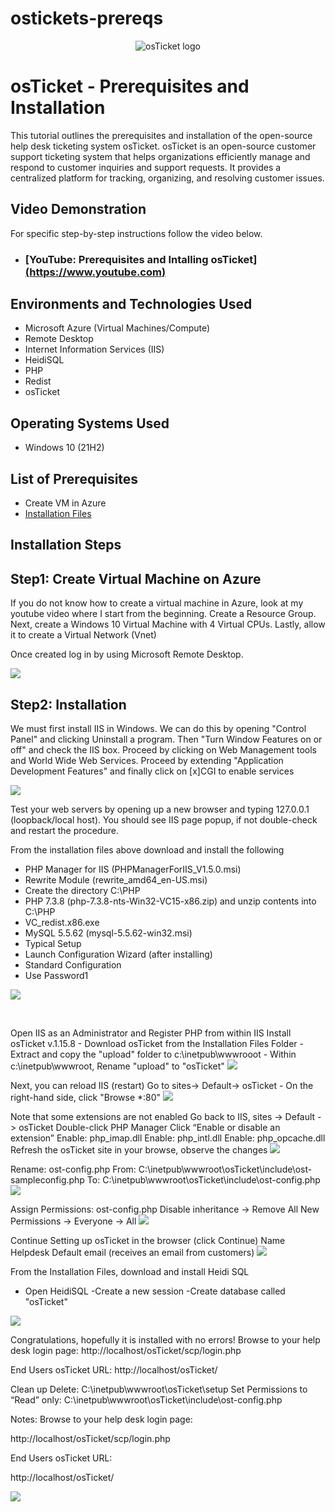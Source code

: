 # ostickets-prereqs
<p align="center">
<img src="https://i.imgur.com/Clzj7Xs.png" alt="osTicket logo"/>
</p>

<h1>osTicket - Prerequisites and Installation</h1>
This tutorial outlines the prerequisites and installation of the open-source help desk ticketing system osTicket. osTicket is an open-source customer support ticketing system that helps organizations efficiently manage and respond to customer inquiries and support requests. It provides a centralized platform for tracking, organizing, and resolving customer issues. <br />

<h2>Video Demonstration</h2>
For specific step-by-step instructions follow the video below.

- ### [YouTube: Prerequisites and Intalling osTicket][(https://www.youtube.com)](https://youtu.be/6CZCoBui-js)


<h2>Environments and Technologies Used</h2>

- Microsoft Azure (Virtual Machines/Compute)
- Remote Desktop
- Internet Information Services (IIS)
- HeidiSQL
- PHP
- Redist
- osTicket

<h2>Operating Systems Used </h2>

- Windows 10</b> (21H2)

<h2>List of Prerequisites</h2>

- Create VM in Azure
- <a href="https://drive.google.com/drive/u/2/folders/1APMfNyfNzcxZC6EzdaNfdZsUwxWYChf6">Installation Files</a> 
<h2>Installation Steps</h2>
<h2> Step1: Create Virtual Machine on Azure</h2>

If you  do not know how to create a virtual machine in Azure, look at my youtube video where I start from the beginning.
Create a Resource Group. Next, create a Windows 10 Virtual Machine with 4 Virtual CPUs. Lastly, allow it to create a Virtual Network (Vnet)

Once created log in by using Microsoft Remote Desktop. 

<img src="https://imgur.com/LEXyg6Q.png">





<p>
  <h2>Step2: Installation</h2>

 We must first install IIS in Windows. We can do this by opening "Control Panel" and clicking Uninstall a program. Then "Turn Window Features on or off" and check the IIS box. Proceed by clicking on Web Management tools and World Wide Web Services. Proceed by extending  "Application Development Features" and finally click on [x]CGI to enable services

<img src="https://imgur.com/FfdJ928.png">

 
Test your web servers by opening up a new browser and typing 127.0.0.1 (loopback/local host). You should see IIS page popup, if not double-check and restart the procedure.
  
  
</p>

<p>
 From the installation files above download and install the following 
  
  - PHP Manager for IIS (PHPManagerForIIS_V1.5.0.msi)
  - Rewrite Module (rewrite_amd64_en-US.msi) 
- Create the directory C:\PHP
 - PHP 7.3.8 (php-7.3.8-nts-Win32-VC15-x86.zip)  and unzip contents into C:\PHP
 - VC_redist.x86.exe
 - MySQL 5.5.62 (mysql-5.5.62-win32.msi) 
  - Typical Setup
  - Launch Configuration Wizard (after installing) 
  - Standard Configuration 
  - Use Password1
  
  <img src="https://i.imgur.com/chsEH88.png">
 
</p>

<br />
<p>
  Open IIS as an Administrator and Register PHP from within IIS
  Install osTicket v.1.15.8
  - Download osTicket from the Installation Files Folder 
  - Extract and copy the "upload" folder to c:\inetpub\wwwrooot
  - Within c:\inetpub\wwwroot, Rename "upload" to "osTicket"
   
  
<img src="https://imgur.com/BE21aqg.png">

  
 </p>
 
 
 <p>
  Next, you can reload IIS (restart) 
  Go to sites-> Default-> osTicket 
  - On the right-hand side, click "Browse *:80"
  
<img src="https://imgur.com/InPkYmk.png">

  </p>


<p>
Note that some extensions are not enabled
Go back to IIS, sites -> Default -> osTicket
Double-click PHP Manager
Click “Enable or disable an extension”
Enable: php_imap.dll
Enable: php_intl.dll
Enable: php_opcache.dll
Refresh the osTicket site in your browse, observe the changes

  
<img src="https://imgur.com/e0FFMgi.png">
  </p>


<p>
Rename: ost-config.php
From: C:\inetpub\wwwroot\osTicket\include\ost-sampleconfig.php
To: C:\inetpub\wwwroot\osTicket\include\ost-config.php
  
<img src="https://imgur.com/TThrWNZ.png">
  
  </p>
  
  <p>
Assign Permissions: ost-config.php
Disable inheritance -> Remove All
New Permissions -> Everyone -> All
 
 <img src="https://imgur.com/mNrXznf.png">
  
  </p>
  
  <p>
Continue Setting up osTicket in the browser (click Continue)
Name Helpdesk
Default email (receives an email from customers)

<img src="https://imgur.com/e0FFMgi.png">

  
  </p>
  From the Installation Files, download and install Heidi SQL
  
  - Open HeidiSQL
  -Create a new session 
  -Create database called "osTicket"


<img src="https://imgur.com/4srFbPT.png">
<p>   
  Congratulations, hopefully it is installed with no errors!
Browse to your help desk login page: http://localhost/osTicket/scp/login.php

End Users osTicket URL:
http://localhost/osTicket/ 

Clean up
Delete: C:\inetpub\wwwroot\osTicket\setup
Set Permissions to “Read” only: C:\inetpub\wwwroot\osTicket\include\ost-config.php

</p>  

<p>
Notes:
Browse to your help desk login page:
  
  http://localhost/osTicket/scp/login.php  
  
End Users osTicket URL:
  
  http://localhost/osTicket/ 

  
<img src="https://imgur.com/Jy0wuFV.png">
  
</p>

 
  
  <br />

